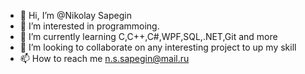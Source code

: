 - 👋 Hi, I’m @Nikolay Sapegin
- 👀 I’m interested in programmoing.
- 🌱 I’m currently learning C,C++,C#,WPF,SQL,.NET,Git and more
- 💞️ I’m looking to collaborate on any interesting project to up my skill
- 📫 How to reach me n.s.sapegin@mail.ru